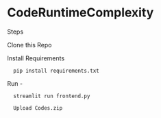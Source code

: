# CodeRuntimeComplexity

Steps

Clone this Repo

Install Requirements

      pip install requirements.txt

Run - 

      streamlit run frontend.py
    
      Upload Codes.zip
